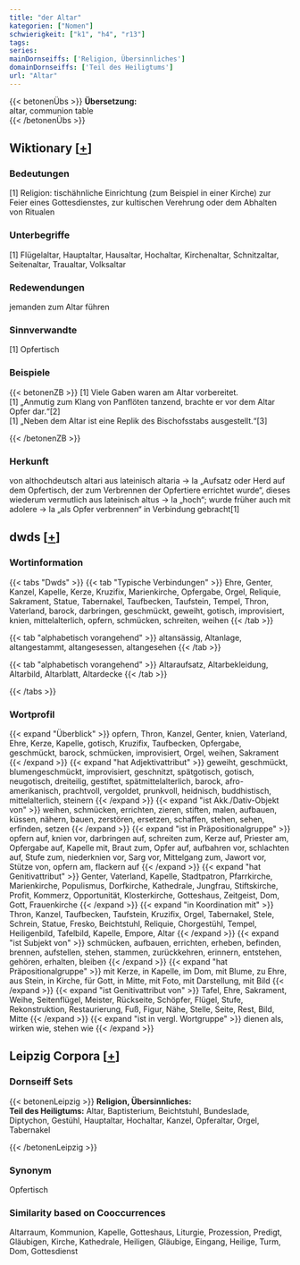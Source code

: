 ```yaml
---
title: "der Altar"
kategorien: ["Nomen"]
schwierigkeit: ["k1", "h4", "r13"]
tags:
series:
mainDornseiffs: ['Religion, Übersinnliches']
domainDornseiffs: ['Teil des Heiligtums']
url: "Altar"
---
```


{{< betonenÜbs >}}
**Übersetzung:**  
altar, communion table  
{{< /betonenÜbs >}}

## Wiktionary [[+](https://de.wiktionary.org/wiki/Altar)]

### Bedeutungen
[1] Religion: tischähnliche Einrichtung (zum Beispiel in einer Kirche) zur Feier eines Gottesdienstes, zur kultischen Verehrung oder dem Abhalten von Ritualen  

### Unterbegriffe
[1] Flügelaltar, Hauptaltar, Hausaltar, Hochaltar, Kirchenaltar, Schnitzaltar, Seitenaltar, Traualtar, Volksaltar  

### Redewendungen
jemanden zum Altar führen  

### Sinnverwandte
[1] Opfertisch  

### Beispiele
{{< betonenZB >}}
[1] Viele Gaben waren am Altar vorbereitet.  
[1] „Anmutig zum Klang von Panflöten tanzend, brachte er vor dem Altar Opfer dar.“[2]  
[1] „Neben dem Altar ist eine Replik des Bischofsstabs ausgestellt.“[3]  

{{< /betonenZB >}}
### Herkunft
von althochdeutsch altari aus lateinisch altaria → la „Aufsatz oder Herd auf dem Opfertisch, der zum Verbrennen der Opfertiere errichtet wurde“, dieses wiederum vermutlich aus lateinisch altus → la „hoch“; wurde früher auch mit adolere → la „als Opfer verbrennen“ in Verbindung gebracht[1]  



## dwds [[+](https://www.dwds.de/wb/Altar)]

### Wortinformation
{{< tabs "Dwds" >}}
{{< tab "Typische Verbindungen" >}}
Ehre, Genter, Kanzel, Kapelle, Kerze, Kruzifix, Marienkirche, Opfergabe, Orgel, Reliquie, Sakrament, Statue, Tabernakel, Taufbecken, Taufstein, Tempel, Thron, Vaterland, barock, darbringen, geschmückt, geweiht, gotisch, improvisiert, knien, mittelalterlich, opfern, schmücken, schreiten, weihen
{{< /tab >}}

{{< tab "alphabetisch vorangehend" >}}
altansässig, Altanlage, altangestammt, altangesessen, altangesehen
{{< /tab >}}

{{< tab "alphabetisch vorangehend" >}}
Altaraufsatz, Altarbekleidung, Altarbild, Altarblatt, Altardecke
{{< /tab >}}

{{< /tabs >}}

### Wortprofil
{{< expand "Überblick" >}} opfern, Thron, Kanzel, Genter, knien, Vaterland, Ehre, Kerze, Kapelle, gotisch, Kruzifix, Taufbecken, Opfergabe, geschmückt, barock, schmücken, improvisiert, Orgel, weihen, Sakrament {{< /expand >}}
{{< expand "hat Adjektivattribut" >}} geweiht, geschmückt, blumengeschmückt, improvisiert, geschnitzt, spätgotisch, gotisch, neugotisch, dreiteilig, gestiftet, spätmittelalterlich, barock, afro-amerikanisch, prachtvoll, vergoldet, prunkvoll, heidnisch, buddhistisch, mittelalterlich, steinern {{< /expand >}}
{{< expand "ist Akk./Dativ-Objekt von" >}} weihen, schmücken, errichten, zieren, stiften, malen, aufbauen, küssen, nähern, bauen, zerstören, ersetzen, schaffen, stehen, sehen, erfinden, setzen {{< /expand >}}
{{< expand "ist in Präpositionalgruppe" >}} opfern auf, knien vor, darbringen auf, schreiten zum, Kerze auf, Priester am, Opfergabe auf, Kapelle mit, Braut zum, Opfer auf, aufbahren vor, schlachten auf, Stufe zum, niederknien vor, Sarg vor, Mittelgang zum, Jawort vor, Stütze von, opfern am, flackern auf {{< /expand >}}
{{< expand "hat Genitivattribut" >}} Genter, Vaterland, Kapelle, Stadtpatron, Pfarrkirche, Marienkirche, Populismus, Dorfkirche, Kathedrale, Jungfrau, Stiftskirche, Profit, Kommerz, Opportunität, Klosterkirche, Gotteshaus, Zeitgeist, Dom, Gott, Frauenkirche {{< /expand >}}
{{< expand "in Koordination mit" >}} Thron, Kanzel, Taufbecken, Taufstein, Kruzifix, Orgel, Tabernakel, Stele, Schrein, Statue, Fresko, Beichtstuhl, Reliquie, Chorgestühl, Tempel, Heiligenbild, Tafelbild, Kapelle, Empore, Altar {{< /expand >}}
{{< expand "ist Subjekt von" >}} schmücken, aufbauen, errichten, erheben, befinden, brennen, aufstellen, stehen, stammen, zurückkehren, erinnern, entstehen, gehören, erhalten, bleiben {{< /expand >}}
{{< expand "hat Präpositionalgruppe" >}} mit Kerze, in Kapelle, im Dom, mit Blume, zu Ehre, aus Stein, in Kirche, für Gott, in Mitte, mit Foto, mit Darstellung, mit Bild {{< /expand >}}
{{< expand "ist Genitivattribut von" >}} Tafel, Ehre, Sakrament, Weihe, Seitenflügel, Meister, Rückseite, Schöpfer, Flügel, Stufe, Rekonstruktion, Restaurierung, Fuß, Figur, Nähe, Stelle, Seite, Rest, Bild, Mitte {{< /expand >}}
{{< expand "ist in vergl. Wortgruppe" >}} dienen als, wirken wie, stehen wie {{< /expand >}}

## Leipzig Corpora [[+](https://corpora.uni-leipzig.de/en/res?word=Altar&corpusId=deu_newscrawl-public_2018)]

### Dornseiff Sets
{{< betonenLeipzig >}}
**Religion, Übersinnliches:**  
**Teil des Heiligtums:** Altar, Baptisterium, Beichtstuhl, Bundeslade, Diptychon, Gestühl, Hauptaltar, Hochaltar, Kanzel, Opferaltar, Orgel, Tabernakel  

{{< /betonenLeipzig >}}

### Synonym
Opfertisch


### Similarity based on Cooccurrences
Altarraum, Kommunion, Kapelle, Gotteshaus, Liturgie, Prozession, Predigt, Gläubigen, Kirche, Kathedrale, Heiligen, Gläubige, Eingang, Heilige, Turm, Dom, Gottesdienst

